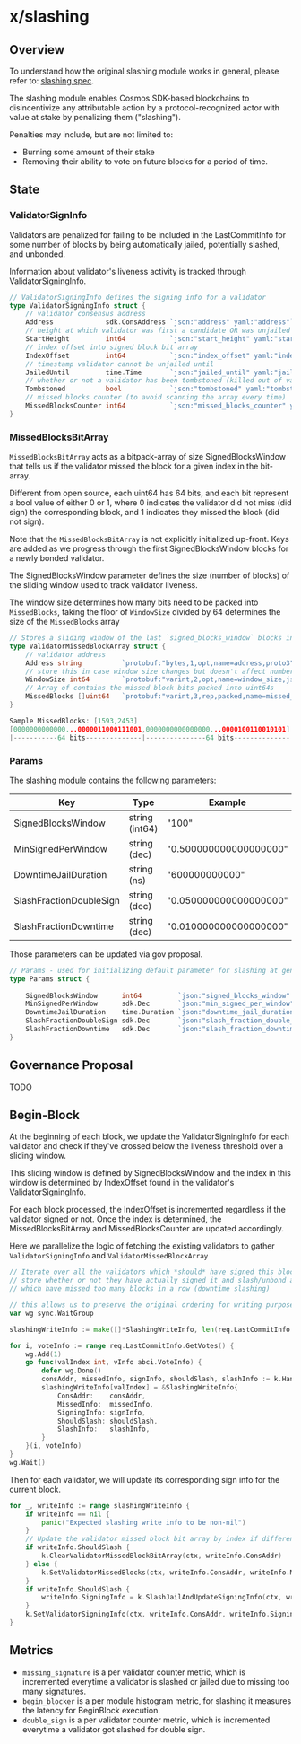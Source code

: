 # x/slashing

## Overview
To understand how the original slashing module works in general, please refer to: [slashing spec](https://github.com/sei-protocol/sei-cosmos/tree/main/x/slashing/spec).

The slashing module enables Cosmos SDK-based blockchains to disincentivize any attributable action
by a protocol-recognized actor with value at stake by penalizing them ("slashing").

Penalties may include, but are not limited to:
* Burning some amount of their stake
* Removing their ability to vote on future blocks for a period of time.

## State

### ValidatorSignInfo
Validators are penalized for failing to be included in the LastCommitInfo for some number of blocks by being automatically jailed, potentially slashed, and unbonded.

Information about validator's liveness activity is tracked through ValidatorSigningInfo.

```go
// ValidatorSigningInfo defines the signing info for a validator
type ValidatorSigningInfo struct {
    // validator consensus address
    Address             sdk.ConsAddress `json:"address" yaml:"address"`
    // height at which validator was first a candidate OR was unjailed
    StartHeight         int64           `json:"start_height" yaml:"start_height"`   
    // index offset into signed block bit array
    IndexOffset         int64           `json:"index_offset" yaml:"index_offset"`
    // timestamp validator cannot be unjailed until
    JailedUntil         time.Time       `json:"jailed_until" yaml:"jailed_until"` 
    // whether or not a validator has been tombstoned (killed out of validator set)
    Tombstoned          bool            `json:"tombstoned" yaml:"tombstoned"`
    // missed blocks counter (to avoid scanning the array every time)
    MissedBlocksCounter int64           `json:"missed_blocks_counter" yaml:"missed_blocks_counter"` 
}
```

### MissedBlocksBitArray
`MissedBlocksBitArray` acts as a bitpack-array of size SignedBlocksWindow that tells us if the validator missed the block for a given index in the bit-array. 

Different from open source, each uint64 has 64 bits, and each bit represent a bool value of either 0 or 1, where 0 indicates the validator did not miss (did sign) the corresponding block, and 1 indicates they missed the block (did not sign).

Note that the `MissedBlocksBitArray` is not explicitly initialized up-front. Keys are added as we progress through the first SignedBlocksWindow blocks for a newly bonded validator. 

The SignedBlocksWindow parameter defines the size (number of blocks) of the sliding window used to track validator liveness.

The window size determines how many bits need to be packed into `MissedBlocks`, taking the floor of `WindowSize` divided by 64 determines the size of the `MissedBlocks` array
```go
// Stores a sliding window of the last `signed_blocks_window` blocks indicating whether the validator missed the block
type ValidatorMissedBlockArray struct {
	// validator address
	Address string          `protobuf:"bytes,1,opt,name=address,proto3" json:"address,omitempty"`
	// store this in case window size changes but doesn't affect number of bit groups
	WindowSize int64        `protobuf:"varint,2,opt,name=window_size,json=windowSize,proto3" json:"window_size,omitempty"`
	// Array of contains the missed block bits packed into uint64s
	MissedBlocks []uint64   `protobuf:"varint,3,rep,packed,name=missed_blocks,json=missedBlocks,proto3" json:"missed_blocks,omitempty" yaml:"missed_blocks"`
}

Sample MissedBlocks: [1593,2453]
[0000000000000...0000011000111001,0000000000000000...0000100110010101]
|-----------64 bits--------------|---------------64 bits--------------|

```

### Params
The slashing module contains the following parameters:

| Key                     | Type           | Example                |
| ----------------------- | -------------- | ---------------------- |
| SignedBlocksWindow      | string (int64) | "100"                  |
| MinSignedPerWindow      | string (dec)   | "0.500000000000000000" |
| DowntimeJailDuration    | string (ns)    | "600000000000"         |
| SlashFractionDoubleSign | string (dec)   | "0.050000000000000000" |
| SlashFractionDowntime   | string (dec)   | "0.010000000000000000" |

Those parameters can be updated via gov proposal.

```go
// Params - used for initializing default parameter for slashing at genesis
type Params struct {
	
    SignedBlocksWindow      int64         `json:"signed_blocks_window" yaml:"signed_blocks_window"`
    MinSignedPerWindow      sdk.Dec       `json:"min_signed_per_window" yaml:"min_signed_per_window"`
    DowntimeJailDuration    time.Duration `json:"downtime_jail_duration" yaml:"downtime_jail_duration"`
    SlashFractionDoubleSign sdk.Dec       `json:"slash_fraction_double_sign" yaml:"slash_fraction_double_sign"`
    SlashFractionDowntime   sdk.Dec       `json:"slash_fraction_downtime" yaml:"slash_fraction_downtime"`
}

```

## Governance Proposal

TODO


## Begin-Block
At the beginning of each block, we update the ValidatorSigningInfo for each validator and check if they've crossed below the liveness threshold over a sliding window.

This sliding window is defined by SignedBlocksWindow and the index in this window is determined by IndexOffset found in the validator's ValidatorSigningInfo.

For each block processed, the IndexOffset is incremented regardless if the validator signed or not. Once the index is determined, the MissedBlocksBitArray and MissedBlocksCounter are updated accordingly.

Here we parallelize the logic of fetching the existing validators to gather `ValidatorSigningInfo` and `ValidatorMissedBlockArray`
```go
// Iterate over all the validators which *should* have signed this block
// store whether or not they have actually signed it and slash/unbond any
// which have missed too many blocks in a row (downtime slashing)

// this allows us to preserve the original ordering for writing purposes
var wg sync.WaitGroup

slashingWriteInfo := make([]*SlashingWriteInfo, len(req.LastCommitInfo.GetVotes()))

for i, voteInfo := range req.LastCommitInfo.GetVotes() {
    wg.Add(1)
    go func(valIndex int, vInfo abci.VoteInfo) {
        defer wg.Done()
        consAddr, missedInfo, signInfo, shouldSlash, slashInfo := k.HandleValidatorSignatureConcurrent(ctx, vInfo.Validator.Address, vInfo.Validator.Power, vInfo.SignedLastBlock)
        slashingWriteInfo[valIndex] = &SlashingWriteInfo{
            ConsAddr:    consAddr,
            MissedInfo:  missedInfo,
            SigningInfo: signInfo,
            ShouldSlash: shouldSlash,
            SlashInfo:   slashInfo,
        }
    }(i, voteInfo)
}
wg.Wait()
```

Then for each validator, we will update its corresponding sign info for the current block.
```go
for _, writeInfo := range slashingWriteInfo {
    if writeInfo == nil {
        panic("Expected slashing write info to be non-nil")
    }
    // Update the validator missed block bit array by index if different from last value at the index
    if writeInfo.ShouldSlash {
        k.ClearValidatorMissedBlockBitArray(ctx, writeInfo.ConsAddr)
    } else {
        k.SetValidatorMissedBlocks(ctx, writeInfo.ConsAddr, writeInfo.MissedInfo)
    }
    if writeInfo.ShouldSlash {
        writeInfo.SigningInfo = k.SlashJailAndUpdateSigningInfo(ctx, writeInfo.ConsAddr, writeInfo.SlashInfo, writeInfo.SigningInfo)
    }
    k.SetValidatorSigningInfo(ctx, writeInfo.ConsAddr, writeInfo.SigningInfo)
}
```

## Metrics
- `missing_signature` is a per validator counter metric, which is incremented everytime a validator is slashed or jailed due to missing too many signatures.
- `begin_blocker` is a per module histogram metric, for slashing it measures the latency for BeginBlock execution.
- `double_sign` is a per validator counter metric, which is incremented everytime a validator got slashed for double sign.
